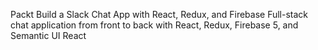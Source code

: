 Packt Build a Slack Chat App with React, Redux, and Firebase
Full-stack chat application from front to back with React, Redux, Firebase 5, and Semantic UI React
